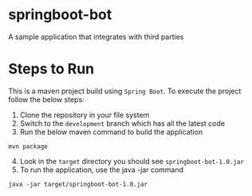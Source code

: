 # springboot-bot
A sample application that integrates with third parties

# Steps to Run
This is a maven project build using `Spring Boot`. To execute the project follow the below steps:
1.	Clone the repository in your file system
2.	Switch to the `development` branch which has all the latest code
3.	Run the below maven command to build the application
```
mvn package
```
4. Look in the `target` directory you should see `springboot-bot-1.0.jar`
5. To run the application, use the java -jar command
```
java -jar target/springboot-bot-1.0.jar
```
